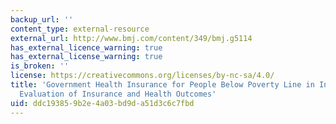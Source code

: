 ```yaml
---
backup_url: ''
content_type: external-resource
external_url: http://www.bmj.com/content/349/bmj.g5114
has_external_licence_warning: true
has_external_license_warning: true
is_broken: ''
license: https://creativecommons.org/licenses/by-nc-sa/4.0/
title: 'Government Health Insurance for People Below Poverty Line in India: Quasi-experimental
  Evaluation of Insurance and Health Outcomes'
uid: ddc19385-9b2e-4a03-bd9d-a51d3c6c7fbd
---
```

